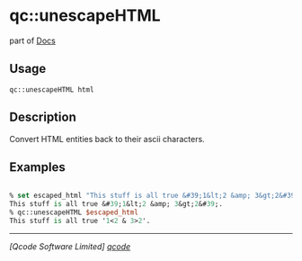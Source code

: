 qc::unescapeHTML
================

part of [Docs](../index.md)

Usage
-----
`
        qc::unescapeHTML html
    `

Description
-----------
Convert HTML entities back to their ascii characters.

Examples
--------
```tcl

% set escaped_html "This stuff is all true &#39;1&lt;2 &amp; 3&gt;2&#39;."
This stuff is all true &#39;1&lt;2 &amp; 3&gt;2&#39;.
% qc::unescapeHTML $escaped_html
This stuff is all true '1<2 & 3>2'.
```

----------------------------------
*[Qcode Software Limited] [qcode]*

[qcode]: http://www.qcode.co.uk "Qcode Software"